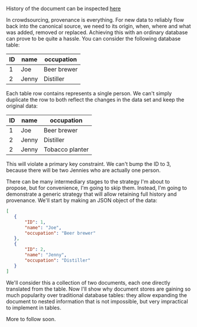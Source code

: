 History of the document can be inspected [here](https://github.com/reinvantveer/reinvantveer.github.io/commits/master/_posts/2016-05-24-a-generic-crowdsourcing-API.md)

In crowdsourcing, provenance is everything. For new data to reliably flow back into the canonical source, we need to its origin, when, where and what was added, removed or replaced. Achieving this with an ordinary database can prove to be quite a hassle. You can consider the following database table:

| ID | name | occupation |
| --- | --- | --- |
| 1 | Joe | Beer brewer |
| 2 | Jenny | Distiller |

Each table row contains represents a single person. We can't simply duplicate the row to both reflect the changes in the data set and keep the original data:

| ID | name | occupation |
| --- | --- | --- |
| 1 | Joe | Beer brewer |
| 2 | Jenny | Distiller |
| 2 | Jenny | Tobacco planter |

This will violate a primary key constraint. We can't bump the ID to 3, because there will be two Jennies who are actually one person. 

There can be many intermediary stages to the strategy I'm about to propose, but for convenience, I'm going to skip them. Instead, I'm going to demonstrate a generic strategy that will allow retaining full history and provenance. We'll start by making an JSON object of the data:
 
 ```json
 [
    { 
        "ID": 1,
        "name": "Joe",
        "occupation": "Beer brewer"
    },
    {
        "ID": 2,
        "name": "Jenny",
        "occupation": "Distiller"
    }
]
```

We'll consider this a collection of two documents, each one directly translated from the table. Now I'll show why document stores are gaining so much popularity over traditional database tables: they allow expanding the document to nested information that is not impossible, but very impractical to implement in tables.

More to follow soon.
